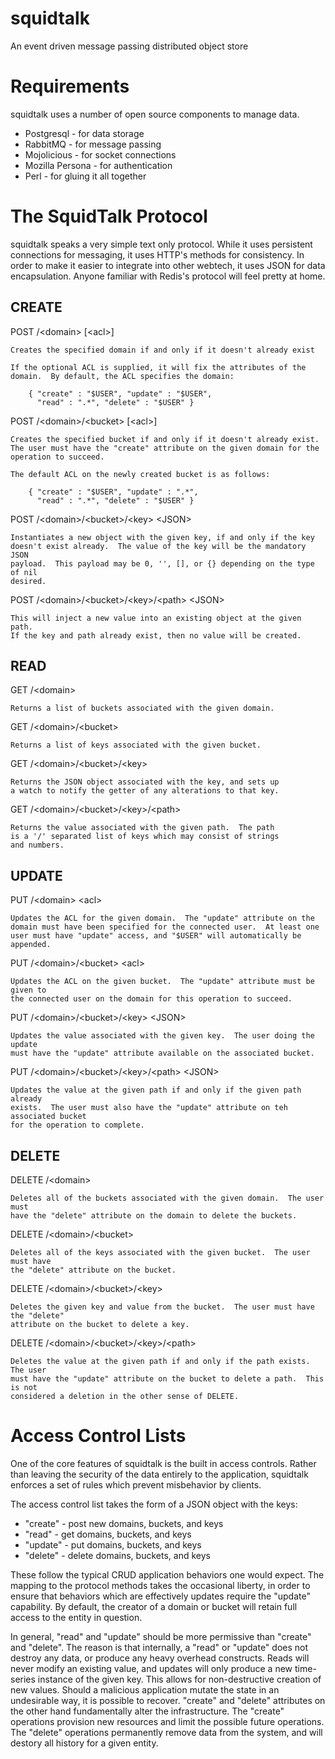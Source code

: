 squidtalk
=========

An event driven message passing distributed object store 


Requirements
============

squidtalk uses a number of open source components to manage data. 

* Postgresql - for data storage
* RabbitMQ - for message passing
* Mojolicious - for socket connections
* Mozilla Persona - for authentication
* Perl - for gluing it all together

The SquidTalk Protocol
======================

squidtalk speaks a very simple text only protocol.  While it uses
persistent connections for messaging, it uses HTTP's methods for
consistency.  In order to make it easier to integrate into other
webtech, it uses JSON for data encapsulation.  Anyone familiar
with Redis's protocol will feel pretty at home.

CREATE
------

POST /&lt;domain&gt; [&lt;acl&gt;]

	Creates the specified domain if and only if it doesn't already exist

	If the optional ACL is supplied, it will fix the attributes of the 
	domain.  By default, the ACL specifies the domain:

		{ "create" : "$USER", "update" : "$USER",
		  "read" : ".*", "delete" : "$USER" }

POST /&lt;domain&gt;/&lt;bucket&gt; [&lt;acl&gt;]

	Creates the specified bucket if and only if it doesn't already exist.
	The user must have the "create" attribute on the given domain for the
	operation to succeed.

	The default ACL on the newly created bucket is as follows:	
		
		{ "create" : "$USER", "update" : ".*",
		  "read" : ".*", "delete" : "$USER" }

POST /&lt;domain&gt;/&lt;bucket&gt;/&lt;key&gt; &lt;JSON&gt;
	
	Instantiates a new object with the given key, if and only if the key 
	doesn't exist already.  The value of the key will be the mandatory JSON
	payload.  This payload may be 0, '', [], or {} depending on the type of nil
	desired.	

POST /&lt;domain&gt;/&lt;bucket&gt;/&lt;key&gt;/&lt;path&gt; &lt;JSON&gt;

	This will inject a new value into an existing object at the given path.
	If the key and path already exist, then no value will be created.


READ
----

GET /&lt;domain&gt;
	
	Returns a list of buckets associated with the given domain.

GET /&lt;domain&gt;/&lt;bucket&gt;

	Returns a list of keys associated with the given bucket.

GET /&lt;domain&gt;/&lt;bucket&gt;/&lt;key&gt;

	Returns the JSON object associated with the key, and sets up
	a watch to notify the getter of any alterations to that key.

GET /&lt;domain&gt;/&lt;bucket&gt;/&lt;key&gt;/&lt;path&gt;

	Returns the value associated with the given path.  The path
	is a '/' separated list of keys which may consist of strings
	and numbers.


UPDATE
------

PUT /&lt;domain&gt; &lt;acl&gt;

	Updates the ACL for the given domain.  The "update" attribute on the
	domain must have been specified for the connected user.  At least one
	user must have "update" access, and "$USER" will automatically be appended.

PUT /&lt;domain&gt;/&lt;bucket&gt; &lt;acl&gt;

	Updates the ACL on the given bucket.  The "update" attribute must be given to
	the connected user on the domain for this operation to succeed.  

PUT /&lt;domain&gt;/&lt;bucket&gt;/&lt;key&gt; &lt;JSON&gt;

	Updates the value associated with the given key.  The user doing the update
	must have the "update" attribute available on the associated bucket.

PUT /&lt;domain&gt;/&lt;bucket&gt;/&lt;key&gt;/&lt;path&gt; &lt;JSON&gt;

	Updates the value at the given path if and only if the given path already 
	exists.  The user must also have the "update" attribute on teh associated bucket
	for the operation to complete.

DELETE
------

DELETE /&lt;domain&gt;

	Deletes all of the buckets associated with the given domain.  The user must 
	have the "delete" attribute on the domain to delete the buckets.

DELETE /&lt;domain&gt;/&lt;bucket&gt;

	Deletes all of the keys associated with the given bucket.  The user must have
	the "delete" attribute on the bucket.

DELETE /&lt;domain&gt;/&lt;bucket&gt;/&lt;key&gt;

	Deletes the given key and value from the bucket.  The user must have the "delete"
	attribute on the bucket to delete a key.  

DELETE /&lt;domain&gt;/&lt;bucket&gt;/&lt;key&gt;/&lt;path&gt;

	Deletes the value at the given path if and only if the path exists.  The user
	must have the "update" attribute on the bucket to delete a path.  This is not
	considered a deletion in the other sense of DELETE.


Access Control Lists
====================

One of the core features of squidtalk is the built in access controls.  Rather than 
leaving the security of the data entirely to the application, squidtalk enforces a
set of rules which prevent misbehavior by clients.

The access control list takes the form of a JSON object with the keys:

* "create" - post new domains, buckets, and keys
* "read" - get domains, buckets, and keys
* "update" - put domains, buckets, and keys
* "delete" - delete domains, buckets, and keys

These follow the typical CRUD application behaviors one would expect.  The mapping
to the protocol methods takes the occasional liberty, in order to ensure that 
behaviors which are effectively updates require the "update" capability.  By default,
the creator of a domain or bucket will retain full access to the entity in question.

In general, "read" and "update" should be more permissive than "create" and "delete".
The reason is that internally, a "read" or "update" does not destroy any data, or
produce any heavy overhead constructs.  Reads will never modify an existing value,
and updates will only produce a new time-series instance of the given key.  This allows
for non-destructive creation of new values.  Should a malicious application mutate the
state in an undesirable way, it is possible to recover.  "create" and "delete" attributes
on the other hand fundamentally alter the infrastructure.  The "create" operations provision
new resources and limit the possible future operations.  The "delete" operations permanently
remove data from the system, and will destory all history for a given entity.


